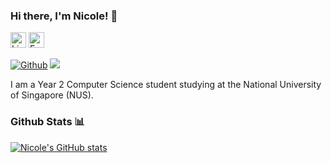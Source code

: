 ### Hi there, I'm Nicole! 👋 
[<img src="https://edent.github.io/SuperTinyIcons/images/svg/linkedin.svg" width="25" title="LinkedIn" />](https://www.linkedin.com/in/nicolejoseph2122/) 
[<img src="https://edent.github.io/SuperTinyIcons/images/svg/email.svg" width="25" title="Email" />](mailto:nicole.joseph2122@gmail.com)

[![Github](https://img.shields.io/github/followers/nicolej2122?label=Follow&style=social)](https://github.com/nicolej2122)
![](https://visitor-badge.laobi.icu/badge?page_id=nicolej2122.nicolej2122) 

I am a Year 2 Computer Science student studying at the National University of Singapore (NUS). 

### Github Stats 📊


[![Nicole's GitHub stats](https://github-readme-stats.vercel.app/api?username=nicolej2122&hide=stars&count_private=true&show_icons=true&theme=dracula)](https://github.com/anuraghazra/github-readme-stats)






<!--
**nicolej2122/nicolej2122** is a ✨ _special_ ✨ repository because its `README.md` (this file) appears on your GitHub profile.

Here are some ideas to get you started:

- 🔭 I’m currently working on ...
- 🌱 I’m currently learning ...
- 👯 I’m looking to collaborate on ...
- 🤔 I’m looking for help with ...
- 💬 Ask me about ...
- 📫 How to reach me: ...
- 😄 Pronouns: ...
- ⚡ Fun fact: ...
-->
